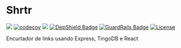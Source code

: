 # Shrtr

[<img src="https://api.travis-ci.org/caiocampos/shrtr.svg?branch=master">](https://travis-ci.org/caiocampos/shrtr)
[![codecov](https://codecov.io/gh/caiocampos/shrtr/branch/master/graph/badge.svg)](https://codecov.io/gh/caiocampos/shrtr)
![](https://img.shields.io/david/caiocampos/shrtr.svg)
[![DepShield Badge](https://depshield.sonatype.org/badges/caiocampos/shrtr/depshield.svg)](https://depshield.github.io)
[![GuardRails Badge](https://badges.guardrails.io/caiocampos/shrtr.svg)](https://www.guardrails.io/)
[![License](https://img.shields.io/github/license/caiocampos/shrtr.svg)](LICENSE)


Encurtador de links usando Express, TingoDB e React
